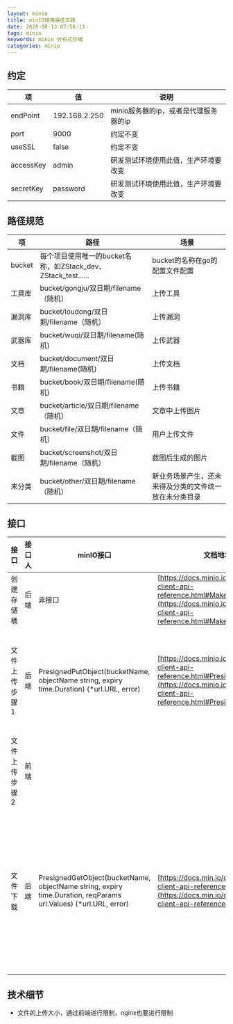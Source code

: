 ```yaml
---
layout: minio
title: minIO使用最佳实践
date: 2020-08-13 07:56:13
tags: minio
keywords: minio 分布式存储
categories: minio
---
```


## 约定

| 项 | 值 | 说明 | 
| ---- |----|-----| 
| endPoint | 192.168.2.250 | minio服务器的ip，或者是代理服务器的ip | 
| port | 9000 | 约定不变 | 
| useSSL | false | 约定不变 | 
| accessKey | admin | 研发测试环境使用此值，生产环境要改变 | 
| secretKey | password | 研发测试环境使用此值，生产环境要改变 | 

## 路径规范

| 项 | 路径 | 场景 | 
| ---- | ---- |  ---- | 
| bucket | 每个项目使用唯一的bucket名称，如ZStack_dev、ZStack_test...... | bucket的名称在go的配置文件配置 | 
| 工具库 | bucket/gongju/双日期/filename（随机） | 上传工具 | 
| 漏洞库 | bucket/loudong/双日期/filename（随机） | 上传漏洞 | 
| 武器库 | bucket/wuqi/双日期/filename(随机) | 上传武器 | 
| 文档 | bucket/document/双日期/filename(随机) | 上传文档 | 
| 书籍 | bucket/book/双日期/filename(随机) | 上传书籍 | 
| 文章 | bucket/article/双日期/filename（随机） | 文章中上传图片 | 
| 文件 | bucket/file/双日期/filename（随机） | 用户上传文件 | 
| 截图 | bucket/screenshot/双日期/filename（随机） | 截图后生成的图片 | 
| 未分类 | bucket/other/双日期/filename（随机） | 新业务场景产生，还未来得及分类的文件统一放在未分类目录 | 

## 接口

| 接口 | 接口人 | minIO接口 | 文档地址 | 说明 | 
| ---- |----|----| ----| ----| 
| 创建存储桶 | 后端 | 非接口 | [https://docs.minio.io/cn/golang-client-api-reference.html#MakeBucket](https://docs.minio.io/cn/golang-client-api-reference.html#MakeBucket) | 在Golang启动时进行创建，只创建一次 | 
| 文件上传步骤1 | 后端 | PresignedPutObject(bucketName, objectName string, expiry time.Duration) (*url.URL, error) | [https://docs.minio.io/cn/golang-client-api-reference.html#PresignedPutObject](https://docs.minio.io/cn/golang-client-api-reference.html#PresignedPutObject) | 通过浏览器直接上传一个文件到S3服务，而不需要暴露S3服务的认证信息给这个用户。<br>该接口会返回上传文件的url地址 | 
| 文件上传步骤2 | 前端 |  |  | 从一个stream/Buffer中上传一个对象 | 
| 文件下载 | 后端 | PresignedGetObject(bucketName, objectName string, expiry time.Duration, reqParams url.Values) (*url.URL, error) | [https://docs.min.io/cn/golang-client-api-reference.html](https://docs.min.io/cn/golang-client-api-reference.html) | 生成一个给HTTP GET请求用的presigned URL。浏览器/移动端的客户端可以用这个URL进行下载，即使其所在的存储桶是私有的。这个presigned URL可以设置一个失效时间，默认值是7天。 | 

## 技术细节

- 文件的上传大小，通过前端进行限制，nginx也要进行限制
